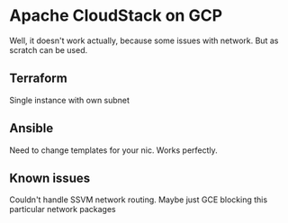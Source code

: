 # Apache CloudStack on GCP
Well, it doesn't work actually, because some issues with network. But as scratch can be used.

## Terraform
Single instance with own subnet

## Ansible
Need to change templates for your nic. Works perfectly.

## Known issues
Couldn't handle SSVM network routing. Maybe just GCE blocking this particular network packages

